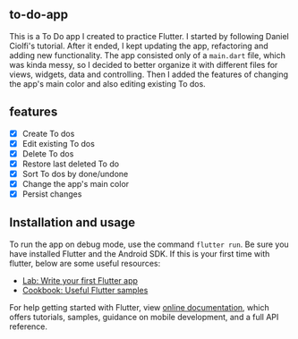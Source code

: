 ## to-do-app

This is a To Do app I created to practice Flutter. I started by following Daniel Ciolfi's tutorial. After it ended, I kept updating the app, refactoring and adding new functionality. The app consisted only of a `main.dart` file, which was kinda messy, so I decided to better organize it with different files for views, widgets, data and controlling. Then I added the features of changing the app's main color and also editing existing To dos.

## features

- [X] Create To dos
- [X] Edit existing To dos
- [X] Delete To dos
- [X] Restore last deleted To do
- [X] Sort To dos by done/undone
- [X] Change the app's main color
- [X] Persist changes

## Installation and usage

To run the app on debug mode, use the command `flutter run`. Be sure you have installed Flutter and the Android SDK. If this is your first time with flutter, below are some useful resources:

- [Lab: Write your first Flutter app](https://flutter.dev/docs/get-started/codelab)
- [Cookbook: Useful Flutter samples](https://flutter.dev/docs/cookbook)

For help getting started with Flutter, view [online documentation](https://flutter.dev/docs), which offers tutorials, samples, guidance on mobile development, and a full API reference.
